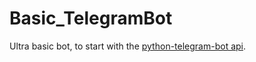 # Basic_TelegramBot
Ultra basic bot, to start with the [python-telegram-bot api](https://github.com/python-telegram-bot/python-telegram-bot). 
